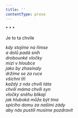 ```yaml
---
title: ''
contentType: prose
---
```


\* \* \*

Je to ta chvíle

_kdy stojíme na římse  
a dolů padá sníh  
drobounké vločky  
mizí v hloubce  
jako by zhasínaly  
držíme se za ruce  
všichni tři  
každý z nás chvíli táta  
chvíli máma chvíli syn  
vločky sněhu blikají  
jak hluboká může být tma  
spícího domu za našimi zády  
aby nás pustili musíme pozdravit_
